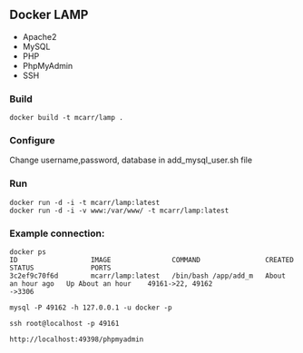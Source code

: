 ## Docker LAMP

 * Apache2
 * MySQL
 * PHP
 * PhpMyAdmin
 * SSH
 
### Build

    docker build -t mcarr/lamp .

### Configure

Change username,password, database in add_mysql_user.sh file

### Run

    docker run -d -i -t mcarr/lamp:latest
    docker run -d -i -v www:/var/www/ -t mcarr/lamp:latest

### Example connection:

    docker ps
    ID                  IMAGE               COMMAND                CREATED             STATUS              PORTS
    3c2ef9c70f6d        mcarr/lamp:latest   /bin/bash /app/add_m   About an hour ago   Up About an hour    49161->22, 49162
    ->3306

    mysql -P 49162 -h 127.0.0.1 -u docker -p

    ssh root@localhost -p 49161

    http://localhost:49398/phpmyadmin

